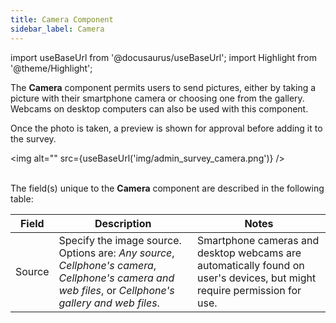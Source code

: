```yaml
---
title: Camera Component
sidebar_label: Camera
---
```

import useBaseUrl from '@docusaurus/useBaseUrl';
import Highlight from '@theme/Highlight';

The **Camera** component permits users to send pictures, either by taking a picture with their smartphone camera or choosing one from the gallery. Webcams on desktop computers can also be used with this component.

Once the photo is taken, a preview is shown for approval before adding it to the survey.

<img alt="" src={useBaseUrl('img/admin_survey_camera.png')} />
<br/><br/>

The field(s) unique to the **Camera** component are described in the following table:


| Field | Description | Notes |
| ---- | ----------- | ----- |
| Source | Specify the image source. Options are: _Any source_, _Cellphone's camera_, _Cellphone's camera and web files_, or _Cellphone's gallery and web files_. | Smartphone cameras and desktop webcams are automatically found on user's devices, but might require permission for use. |